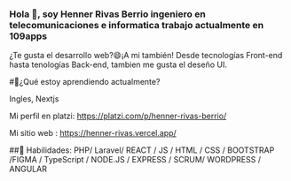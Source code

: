 ### Hola  👋, soy Henner Rivas Berrio ingeniero en telecomunicaciones e informatica trabajo actualmente en  109apps 
  ¿Te gusta el desarrollo web?😄¡A mi también! Desde tecnologías Front-end hasta tenologías Back-end, tambien me gusta el deseño UI. 


#🌱¿Qué estoy aprendiendo actualmente?

Ingles, Nextjs 

Mi perfil en platzi: https://platzi.com/p/henner-rivas-berrio/

Mi sitio web : https://henner-rivas.vercel.app/

##🔭 Habilidades: 
PHP/ Laravel/ REACT / JS / HTML / CSS / BOOTSTRAP /FIGMA / TypeScript / NODE.JS / EXPRESS / SCRUM/ WORDPRESS / ANGULAR 

